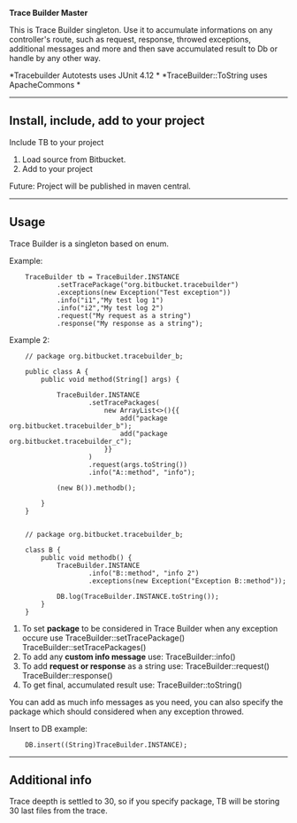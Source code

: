 **Trace Builder Master**

This is Trace Builder singleton. Use it to accumulate informations on any controller's route, such as request, response, throwed exceptions, additional messages and more and then save accumulated result to Db or handle by any other way.

*Tracebuilder Autotests uses JUnit 4.12 *
*TraceBuilder::ToString uses ApacheCommons *

---

## Install, include, add to your project

Include TB to your project

1. Load source from Bitbucket.
2. Add to your project

Future: Project will be published in maven central.

---

## Usage

Trace Builder is a singleton based on enum.

Example:

        TraceBuilder tb = TraceBuilder.INSTANCE
                .setTracePackage("org.bitbucket.tracebuilder")
                .exceptions(new Exception("Test exception"))
                .info("i1","My test log 1")
                .info("i2","My test log 2")
                .request("My request as a string")
                .response("My response as a string");



Example 2:

        // package org.bitbucket.tracebuilder_b;

        public class A {
            public void method(String[] args) {

                TraceBuilder.INSTANCE
                        .setTracePackages(
                            new ArrayList<>(){{
                                add("package org.bitbucket.tracebuilder_b");
                                add("package org.bitbucket.tracebuilder_c");
                            }}
                        )
                        .request(args.toString())
                        .info("A::method", "info");

                (new B()).methodb();

            }
        }


        // package org.bitbucket.tracebuilder_b;

        class B {
            public void methodb() {
                TraceBuilder.INSTANCE
                        .info("B::method", "info 2")
                        .exceptions(new Exception("Exception B::method"));

                DB.log(TraceBuilder.INSTANCE.toString());
            }
        }


1. To set **package** to be considered in Trace Builder when any exception occure use
TraceBuilder::setTracePackage()
TraceBuilder::setTracePackages()
2. To add any **custom info message** use:
TraceBuilder::info()
3. To add **request or response** as a string use:
TraceBuilder::request()
TraceBuilder::response()
4. To get final, accumulated result use:
TraceBuilder::toString()

You can add as much info messages as you need, you can also specify the package which should considered when any exception throwed.

Insert to DB example:

        DB.insert((String)TraceBuilder.INSTANCE);
                


---

## Additional info

Trace deepth is settled to 30, so if you specify package, TB will be storing 30 last files from the trace.
